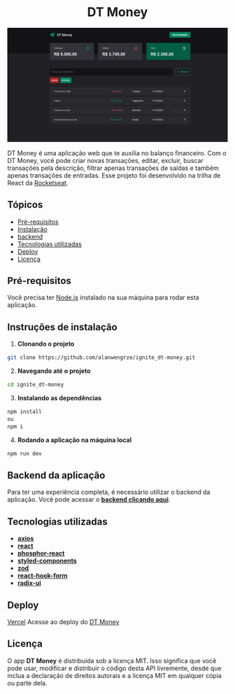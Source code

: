 <h1 align="center"> DT Money </h1>

![DT Money img](./public/banner.webp)

DT Money é uma aplicação web que te auxilia no balanço financeiro. Com o DT Money, você pode criar novas transações, editar, excluir, buscar transações pela descrição, filtrar apenas transações de saídas e também apenas transações de entradas. Esse projeto foi desenvolvido na trilha de React da [Rocketseat](https://www.rocketseat.com.br/).

## Tópicos
  - [Pré-requisitos](#pré-requisitos)
  - [Instalação](#instruções-de-instalação)
  - [backend](#backend-da-aplicação)
  - [Tecnologias utilizadas](#tecnologias-utilizadas)
  - [Deploy](#deploy)
  - [Licença](#licença)
## Pré-requisitos
Você precisa ter [Node.js](https://nodejs.org) instalado na sua máquina para rodar esta aplicação.

## Instruções de instalação

1. **Clonando o projeto**
```bash
git clone https://github.com/alanwengrze/ignite_dt-money.git
```
2. **Navegando até o projeto**

```bash
cd ignite_dt-money
```
3. **Instalando as dependências**
```bash
npm install
ou
npm i
```
4. **Rodando a aplicação na máquina local**
```bash
npm run dev
```


## Backend da aplicação
Para ter uma experiência completa, é necessário utilizar o backend da aplicação. Você pode acessar o [**backend clicando aqui**](https://github.com/alanwengrze/dt-money-api).

## Tecnologias utilizadas
- [**axios**](https://axios-http.com/)
- [**react**](https://reactjs.org/)
- [**phosphor-react**](https://phosphoricons.com/)
- [**styled-components**](https://styled-components.com/)
- [**zod**](https://zod.dev/)
- [**react-hook-form**](https://react-hook-form.com/)
- [**radix-ui**](https://www.radix-ui.com/)

## Deploy
[Vercel](https://vercel.com/)
Acesse ao deploy do [DT Money](https://ignite-dt-money-nu.vercel.app/)

## Licença

O app **DT Money** é distribuída sob a licença MIT. Isso significa que você pode usar, modificar e distribuir o código desta API livremente, desde que inclua a declaração de direitos autorais e a licença MIT em qualquer cópia ou parte dela.
